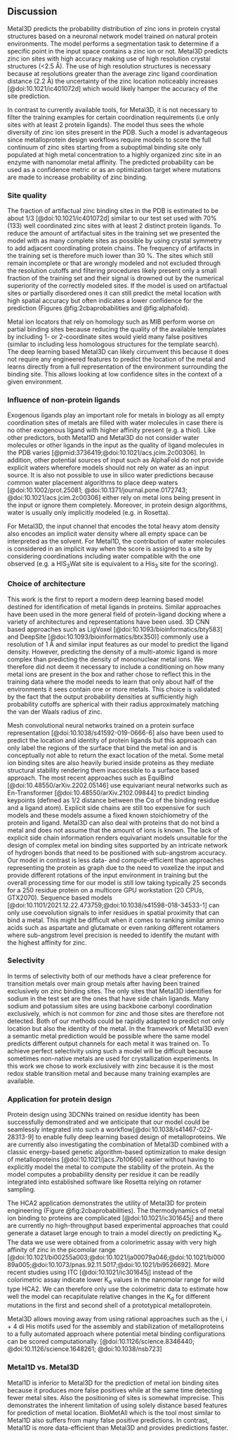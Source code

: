 
## Discussion

Metal3D predicts the probability distribution of zinc ions in protein crystal structures based on a neuronal network model trained on natural protein environments. The model performs a segmentation task to determine if a specific point in the input space contains a zinc ion or not. Metal3D predicts zinc ion sites with high accuracy making use of high resolution crystal structures (<2.5 Å). The use of high resolution structures is necessary because at resolutions greater than the average zinc ligand coordination distance (2.2 Å) the uncertainty of the zinc location noticeably increases [@doi:10.1021/ic401072d] which would likely hamper the accuracy of the site prediction.


In contrast to currently available tools, for Metal3D, it is not necessary to filter the training examples for certain coordination requirements (i.e only sites with at least 2 protein ligands). The model thus sees the whole diversity of zinc ion sites present in the PDB.  Such a model is advantageous since metalloprotein design workflows require models to score the full continuum of zinc sites starting from a suboptimal binding site only populated at high metal concentration to a highly organized zinc site in an enzyme with nanomolar metal affinity. The predicted probability can be used as a confidence metric or as an optimization target where mutations are made to increase probability of zinc binding.

### Site quality
The fraction of artifactual zinc binding sites in the PDB is estimated to be about 1/3 [@doi:10.1021/ic401072d] similar to our test set used with 70% (133) well coordinated zinc sites with at least 2 distinct protein ligands. To reduce the amount of artifactual sites in the training set we presented the model with as many complete sites as possible by using crystal symmetry to add adjacent coordinating protein chains. The frequency of artifacts in the training set is therefore much lower than 30 %. The sites which still remain incomplete or that are wrongly modeled and not excluded through the resolution cutoffs and filtering procedures likely present only a small fraction of the training set and their signal is drowned out by the numerical superiority of the correctly modeled sites. If the model is used on artifactual sites or partially disordered ones it can still predict the metal location with high spatial accuracy but often indicates a lower confidence for the prediction (Figures @fig:2cbaprobabilities and @fig:alphafold). 

Metal ion locators that rely on homology such as MIB perform worse on partial binding sites because reducing the quality of the available templates by including 1- or 2-coordinate sites would yield many false positives (similar to including less homologous structures for the template search). The deep learning based Metal3D can likely circumvent this because it does not require any engineered features to predict the location of the metal and learns directly from a full representation of the environment surrounding the binding site. This allows looking at low confidence sites in the context of a given environment. 

### Influence of non-protein ligands

Exogenous ligands play an important role for metals in biology as all empty coordination sites of metals are filled with water molecules in case there is no other exogenous ligand with higher affinity present (e.g. a thiol).  Like other predictors, both Metal1D and Metal3D do not consider water molecules or other ligands in the input as the quality of ligand molecules in the PDB varies [@pmid:3736419;@doi:10.1021/acs.jcim.2c00306].  In addition, other potential sources of input such as AlphaFold do not provide explicit waters wherefore models should not rely on water as an input source. It is also not possible to use in silico water predictions because common water placement algorithms to place deep waters [@doi:10.1002/prot.25081; @doi:10.1371/journal.pone.0172743; @doi:10.1021/acs.jcim.2c00306] either rely on metal ions being present in the input or ignore them completely.  Moreover, in protein design algorithms, water is usually only implicitly modeled (e.g. in Rosetta). 

For Metal3D, the input channel that encodes the total heavy atom density also encodes an implicit water density where all empty space can be interpreted as the solvent. For Metal1D, the contribution of water molecules is considered in an implicit way when the score is assigned to a site by considering coordinations including water compatible with the one observed (e.g. a HIS<sub>3</sub>Wat site is equivalent to a His<sub>3</sub> site for the scoring).


### Choice of architecture
This work is the first to report a modern deep learning based model destined for identification of metal ligands in proteins. Similar approaches have been used in the more general field of protein-ligand docking where a variety of architectures and representations have been used. 3D CNN based approaches such as LigVoxel [@doi:10.1093/bioinformatics/bty583] and DeepSite [@doi:10.1093/bioinformatics/btx350)] commonly use a resolution of 1 Å and similar input features as our model to predict the ligand density. However, predicting the density of a multi-atomic ligand is more complex than predicting the density of mononuclear metal ions. We therefore did not deem it necessary to include a conditioning on how many metal ions are present in the box and rather chose to reflect this in the training data where the model needs to learn that only about half of the environments it sees contain one or more metals. This choice is validated by the fact that the output probability densities at sufficiently high probability cutoffs are spherical with their radius approximately matching the van der Waals radius of zinc.

Mesh convolutional neural networks trained on a protein surface representation [@doi:10.1038/s41592-019-0666-6] also have been used to predict the location and identity of protein ligands but this approach can only label the regions of the surface that bind the metal ion and is conceptually not able to return the exact location of the metal. Some metal ion binding sites are also heavily buried inside proteins as they mediate structural stability rendering them inaccessible to a surface based approach. The most recent approaches such as EquiBind [@doi:10.48550/arXiv.2202.05146] use equivariant neural networks such as En-Transformer [@doi:10.48550/arXiv.2102.09844] to predict binding keypoints (defined as 1/2 distance between the Cɑ of the binding residue and a ligand atom). Explicit side chains are still too expensive for such models and these models assume a fixed known stoichiometry of the protein and ligand. Metal3D can also deal with proteins that do not bind a metal and does not assume that the amount of ions is known. The lack of explicit side chain information renders equivariant models unsuitable for the design of complex metal ion binding sites supported by an intricate network of hydrogen bonds that need to be positioned with sub-angstrom accuracy. Our model in contrast is less data- and compute-efficient than approaches representing the protein as graph due to the need to voxelize the input and provide different rotations of the input environment in training but the overall processing time for our model is still low taking typically 25 seconds for a 250 residue protein on a multicore GPU workstation (20 CPUs, GTX2070).
Sequence based models [@doi:10.1101/2021.12.22.473759;@doi:10.1038/s41598-018-34533-1] can only use coevolution signals to infer residues in spatial proximity that can bind a metal. This might be difficult when it comes to ranking similar amino acids such as aspartate and glutamate or even ranking different rotamers where sub-angstrom level precision is needed to identify the mutant with the highest affinity for zinc. 

### Selectivity

In terms of selectivity both of our methods have a clear preference for transition metals over main group metals after having been trained exclusively on zinc binding sites. The only sites that Metal3D identifies for sodium in the test set are the ones that have side chain ligands. Many sodium and potassium sites are using backbone carbonyl coordination exclusively, which is not common for zinc and those sites are therefore not detected. Both of our methods could be rapidly adapted to predict not only location but also the identity of the metal. In the framework of Metal3D even a semantic metal prediction would be possible where the same model predicts different output channels for each metal it was trained on. To achieve perfect selectivity using such a model will be difficult because sometimes non-native metals are used for crystallization experiments. In this work we chose to work exclusively with zinc because it is the most redox stable transition metal and because many training examples are available. 


### Application for protein design
Protein design using 3DCNNs trained on residue identity has been successfully demonstrated and we anticipate that our model could be seamlessly integrated into such a workflow[@doi:10.1038/s41467-022-28313-9] to enable fully deep learning based design of metalloproteins. We are currently also investigating the combination of Metal3D combined with a classic energy-based genetic algorithm-based optimization to make design of metalloproteins [@doi:10.1021/jacs.7b10660] easier without having to explicitly model the metal to compute the stability of the protein. As the model computes a probability density per residue it can be readily integrated into established software like Rosetta relying on rotamer sampling.


The HCA2 application demonstrates the utility of Metal3D for protein engineering  (Figure @fig:2cbaprobabilities). The thermodynamics of metal ion binding to proteins are complicated [@doi:10.1021/ic301645j] and there are currently no high-throughput based experimental approaches that could generate a dataset large enough to train a model directly on predicting K<sub>d</sub>. The data we use were obtained from a colorimetric assay with very high affinity of zinc in the picomolar range [@doi:10.1021/bi00255a003;@doi:10.1021/ja00079a046;@doi:10.1021/bi00089a005;@doi:10.1073/pnas.92.11.5017;@doi:10.1021/bi9526692]. More recent studies using ITC [@doi:10.1021/ic301645j]  instead of the colorimetric assay indicate lower K<sub>d</sub> values  in the nanomolar range for wild type HCA2. We can therefore only use the colorimetric data to estimate how well the model can recapitulate relative changes in the K<sub>d</sub> for different mutations in the first and second shell of a prototypical metalloprotein. 


Metal3D allows moving away from using rational approaches such as the i, i + 4 di His motifs used for the assembly and stabilization of metalloproteins to a fully automated approach where potential metal binding configurations can be scored computationally. [@doi:10.1126/science.8346440; @doi:10.1126/science.1648261; @doi:10.1038/nsb723]

### Metal1D vs. Metal3D
Metal1D is inferior to Metal3D for the prediction of metal ion binding sites because it produces more false positives while at the same time detecting fewer metal sites. Also the positioning of sites is somewhat imprecise. This demonstrates the inherent limitation of using solely distance based features for prediction of metal location. BioMetAll which is the tool most similar to Metal1D also suffers from many false positive predictions. In contrast, Metal1D is more data-efficient than Metal3D and provides predictions faster. 





 <!-- KD values discussion (new ITC data vs. old data by Kiefer, Fierke etc): 
 
 Old method: Enzyme-
bound zinc (E—Zn) was quantitated using the colorimetric
4-(2-pyridylazo)resorcinol (PAR) method of Hunt et al.
(1984) and measuring the absorbance at 500 nm. 4-(2-Pyridylazo)resorcinol (PAR) is a dibasic acid that forms the protonated complexes with most metal ions. It serves as a metallochromic indicator and is suitable as a chromogenic agent for the quantitative determination of over 50 elements.

removing unbound zinc by chromatography on a
PD-10 column, and measuring the protein concentration and
bound zinc concentration in the eluant using the PAR assay
(Hunt et al., 1984).
The concentration of free zinc in the
dialysis buffer was calculated from the Tris—zinc stability
constants (Dawson et al., 1986). The dissociation constant
was calculated using KaleidaGraph program with eq:
[E-ZN]/[E]tot = C/(1+Kd/[Zn]free)

Newer method: [@doi:10.1021/ic301645j]
 -->
